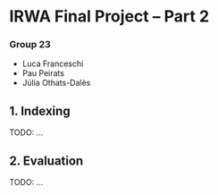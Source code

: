 # IRWA Final Project – Part 2

### Group 23

- Luca Franceschi
- Pau Peirats
- Júlia Othats-Dalès

## 1. Indexing

TODO: ...

## 2. Evaluation

TODO: ...
